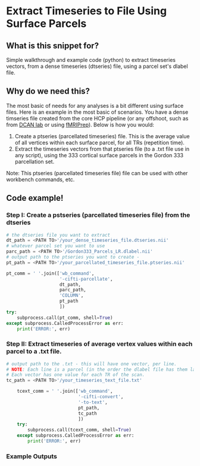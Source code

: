 <!--Title of the snippet.-->
# Extract Timeseries to File Using Surface Parcels

## What is this snippet for?
<!-- What: <each thing should have a brief rundown of what it does. Maybe 2-4 sentences tops. 
example: Simple walkthrough and example code (python) to create a "template" surface pscalar, then to populate the Gordon 333 surpace parcels with arbirary values. 
(good for visualization of any metric or value you are computing using parcels.)
-->
Simple walkthrough and example code (python) to extract timeseries vectors, from a dense timeseries (dtseries) file, using a parcel set's dlabel file. 

## Why do we need this?
<!-- Why: Some brief background on the use case. This can be however long, but keep it short. 
example: For one project I was identifying parcels of interest. To show this across a group of subjects, I needed to essentially place a number on each parcel, which represented how many times that parcel was a parcel of interest across all subjects in my group. This example code allows you to place arbitrary values (for me this was the count of how many times the parcel was chosen) on any parcel, which you can then bring into workbench viewer and make a nice figure including a color map for your results, etc. 
-->
The most basic of needs for any analyses is a bit different using surface files. Here is an example in the most basic of scenarios. You have a dense timseries file created from the core HCP pipeline (or any offshoot, such as from [DCAN lab](https://collection3165.readthedocs.io/en/stable/pipeline/) or using [fMRIPrep](https://www.nature.com/articles/s41592-018-0235-4)). Below is how you would:
1. Create a ptseries (parcellated timeseries) file. This is the average value of all vertices within each surface parcel, for all TRs (repetition time).
2. Extract the timeseries vectors from that ptseries file (to a .txt file use in any script), using the 333 cortical surface parcels in the Gordon 333 parcellation set. 

Note: This ptseries (parcellated timeseries file) file can be used with other workbench commands, etc. 

## Code example!
<!-- 
### How: Example code or workbench commands go here
-->
### Step I: Create a pstseries (parcellated timeseries file) from the dtseries
```python
# the dtseries file you want to extract
dt_path = <PATH TO>'/your_dense_timeseries_file.dtseries.nii'
# whatever parcel set you want to use
parc_path = <PATH TO>'/Gordon333_Parcels_LR.dlabel.nii' 
# output path to the ptseries you want to create - 
pt_path = <PATH TO>'/your_parcellated_timeseries_file.ptseries.nii'

pt_comm = ' '.join(['wb_command',
                    '-cifti-parcellate',
                    dt_path,
                    parc_path,
                    'COLUMN',
                    pt_path
                    ])
try:
    subprocess.call(pt_comm, shell=True)
except subprocess.CalledProcessError as err:
    print('ERROR:', err)
```

### Step II: Extract timeseries of average vertex values within each parcel to a .txt file. 

```python
# output path to the .txt - this will have one vector, per line. 
# NOTE: Each line is a parcel (in the order the dlabel file has them labeled).
# Each vector has one value for each TR of the scan.
tc_path = <PATH TO>'/your_timeseries_text_file.txt'

    tcext_comm = ' '.join(['wb_command',
                           '-cifti-convert',
                           '-to-text',
                           pt_path,
                           tc_path
                           ])
    try:
        subprocess.call(tcext_comm, shell=True)
    except subprocess.CalledProcessError as err:
        print('ERROR:', err)
```

### Example Outputs
<!--
- here put a pictuire of the example of what this will make or any files/examples that will help people better understand this tip/process/step
-->
